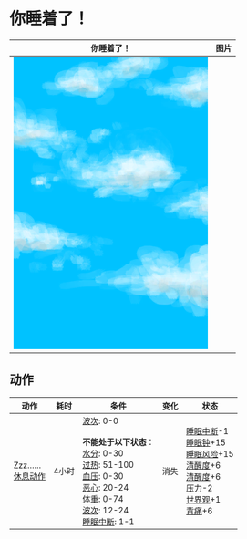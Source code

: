 # 你睡着了！  
>   
  
  你睡着了！  |   图片   
 ----  |  ----:   
   |  ![](Sprite/WeatherPartiallyCloudy_Full.png)   
  
## 动作  
动作  |  耗时  |  条件  |  变化  |  状态  
----  |  ----  |  ----  |  ----  |  ----  
Zzz……<br>[休息动作](SleepAction.md)  |  4小时  |  [波次](WaveCounter.md): 0-0<br><br>**不能处于以下状态**：<br>[水分](Hydration.md): 0-30<br>[过热](Hyperthermia.md): 51-100<br>[血压](Blood.md): 0-30<br>[恶心](Nausea.md): 20-24<br>[体重](Weight.md): 0-74<br>[波次](WaveCounter.md): 12-24<br>[睡眠中断](SleepInterrupt.md): 1-1  |  消失  |  [睡眠中断](SleepInterrupt.md)-1<br>[睡眠钟](SleepClock.md)+15<br>[睡眠风险](SleepRisk.md)+15<br>[清醒度](Wakefulness.md)+6<br>[清醒度](Wakefulness.md)+6<br>[压力](Stress.md)-2<br>[世界观](Structure.md)+1<br>[背痛](BackPain.md)+6  
